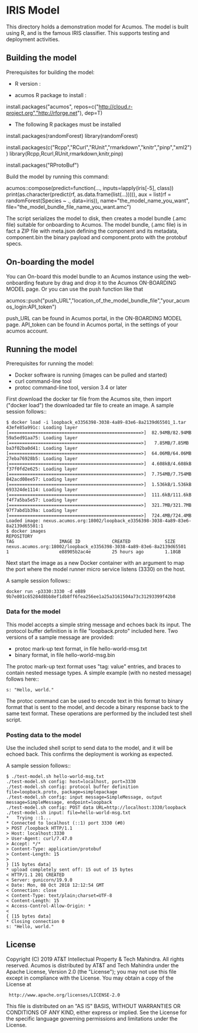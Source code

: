 # IRIS Model

This directory holds a demonstration model for Acumos.  The model is
built using R, and is the famous IRIS classifier.  This supports
testing and deployment activities.


## Building the model

Prerequisites for building the model:

 * R version : 

 * acumos R package to install : 
 
install.packages("acumos", repos=c("http://cloud.r-project.org","http://rforge.net"), dep=T)

 * The following R packages must be installed  
 
install.packages(randomForest)
library(randomForest)

install.packages(c("Rcpp","RCurl","RUnit","rmarkdown","knitr","pinp","xml2"))
library(Rcpp,Rcurl,RUnit,rmarkdown,knitr,pinp)

install.packages("RProtoBuf")

Build the model by running this command:

acumos::compose(predict=function(..., inputs=lapply(iris[-5], class)) 
		print(as.character(predict(rf, as.data.frame(list(...))))),
        	aux = list(rf = randomForest(Species ~ ., data=iris)),
                name="the_model_name_you_want", file="the_model_bundle_file_name_you_want.amc")

The script serializes the model to disk, then creates a model bundle (.amc file) suitable for onboarding
to Acumos. The model bundle, (.amc file) is in fact a ZIP file with meta.json defining the component and 
its metadata, component.bin the binary payload and component.proto with the protobuf specs.

## On-boarding the model

You can On-board this model bundle to an Acumos instance using the web-onboarding feature by drag
and drop it to the Acumos ON-BOARDING MODEL page. Or you can use the push function like that 

acumos::push("push_URL","location_of_the_model_bundle_file","your_acumos_login:API_token")

push_URL can be found in Acumos portal, in the ON-BOARDING MODEL page.
API_token can be found in Acumos portal, in the settings of your acumos account.

## Running the model

Prerequisites for running the model:

 * Docker software is running (images can be pulled and started)
 * curl command-line tool
 * protoc command-line tool, version 3.4 or later

First download the docker tar file from the Acumos site, then import ("docker load") the downloaded 
tar file to create an image.  A sample session follows::

	$ docker load -i loopback_e3356398-3038-4a89-83e6-8a2139d65501_1.tar
	43efe85a991c: Loading layer [==================================================>]  82.94MB/82.94MB
	59a5ed91aa75: Loading layer [==================================================>]   7.85MB/7.85MB
	ba3f02ba0d41: Loading layer [==================================================>]  64.06MB/64.06MB
	27eba76928b5: Loading layer [==================================================>]  4.608kB/4.608kB
	f37f0fd2e625: Loading layer [==================================================>]  7.754MB/7.754MB
	842acd08ee57: Loading layer [==================================================>]  1.536kB/1.536kB
	693324de1114: Loading layer [==================================================>]  111.6kB/111.6kB
	f4f7a5ba5e57: Loading layer [==================================================>]  321.7MB/321.7MB
	97f7abd1b39a: Loading layer [==================================================>]  724.4MB/724.4MB
	Loaded image: nexus.acumos.org:18002/loopback_e3356398-3038-4a89-83e6-8a2139d65501:1
	$ docker images
	REPOSITORY                                                                   TAG                 IMAGE ID            CREATED             SIZE
	nexus.acumos.org:18002/loopback_e3356398-3038-4a89-83e6-8a2139d65501   1                   e88905b2ac4e        25 hours ago        1.18GB


Next start the image as a new Docker container with an argument to map the port where the model 
runner micro service listens (3330) on the host. 

A sample session follows::

    docker run -p3330:3330 -d e889
    9b7e801c65284d8bb8ef1db8ff6fea256ee1a25a3161504a73c31293399f42b8


### Data for the model

This model accepts a simple string message and echoes back its input. The protocol buffer definition
is in file "loopback.proto" included here. Two versions of a sample message are provided:

 * protoc mark-up text format, in file hello-world-msg.txt
 * binary format, in file hello-world-msg.bin

The protoc mark-up text format uses "tag: value" entries, and braces to contain nested message types.
A simple example (with no nested message) follows here::

    s: "Hello, world."

The protoc command can be used to encode text in this format to binary format that is sent to the 
model, and decode a binary response back to the same text format. These operations are performed by 
the included test shell script.


### Posting data to the model

Use the included shell script to send data to the model, and it will be echoed back.
This confirms the deployment is working as expected.

A sample session follows::

	$ ./test-model.sh hello-world-msg.txt
	./test-model.sh config: host=localhost, port=3330
	./test-model.sh config: protocol buffer definition file=loopback.proto, package=simplepackage
	./test-model.sh config: input message=SimpleMessage, output message=SimpleMessage, endpoint=loopback
	./test-model.sh config: POST data URL=http://localhost:3330/loopback
	./test-model.sh input: file=hello-world-msg.txt
	*   Trying ::1...
	* Connected to localhost (::1) port 3330 (#0)
	> POST /loopback HTTP/1.1
	> Host: localhost:3330
	> User-Agent: curl/7.47.0
	> Accept: */*
	> Content-Type: application/protobuf
	> Content-Length: 15
	>
	} [15 bytes data]
	* upload completely sent off: 15 out of 15 bytes
	< HTTP/1.1 201 CREATED
	< Server: gunicorn/19.9.0
	< Date: Mon, 08 Oct 2018 12:12:54 GMT
	< Connection: close
	< Content-Type: text/plain;charset=UTF-8
	< Content-Length: 15
	< Access-Control-Allow-Origin: *
	<
	{ [15 bytes data]
	* Closing connection 0
	s: "Hello, world."


## License

Copyright (C) 2019 AT&T Intellectual Property & Tech Mahindra. All rights reserved.
Acumos is distributed by AT&T and Tech Mahindra under the Apache License, Version 2.0 (the "License");
you may not use this file except in compliance with the License. You may obtain a copy of the License at

     http://www.apache.org/licenses/LICENSE-2.0

This file is distributed on an "AS IS" BASIS, WITHOUT WARRANTIES OR CONDITIONS OF ANY KIND, either
express or implied.  See the License for the specific language governing permissions and limitations
under the License.
